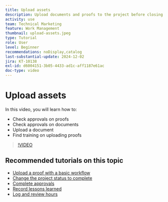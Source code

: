 ```yaml
---
title: Upload assets
description: Upload documents and proofs to the project before closing it to ensure all relevant data is associated with the project.
activity: use
team: Technical Marketing
feature: Work Management
thumbnail: upload-assets.jpeg
type: Tutorial
role: User
level: Beginner
recommendations: noDisplay,catalog
last-substantial-update: 2024-12-02
jira: KT-10138
exl-id: d6004151-3b05-4433-ad1c-aff1187e61ac
doc-type: video
---
```

# Upload assets

In this video, you will learn how to:

* Check approvals on proofs
* Check approvals on documents  
* Upload a document
* Find training on uploading proofs

>[!VIDEO](https://video.tv.adobe.com/v/3440370/?quality=12&learn=on&enablevpops)

## Recommended tutorials on this topic

* [Upload a proof with a basic workflow](/help/workfront-proof/upload-proofs/upload-a-proof-with-a-basic-workflow.md)
* [Change the project status to complete](/help/manage-work/projects/change-the-project-status.md)
* [Complete approvals](/help/manage-work/close-a-project/complete-approvals.md)
* [Record lessons learned](/help/manage-work/close-a-project/lessons-learned-from-closing-a-project.md)
* [Log and review hours](/help/manage-work/close-a-project/log-and-review-hours.md)
